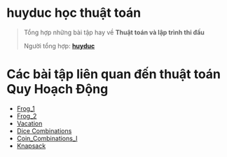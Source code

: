 # **huyduc học thuật toán**

> Tổng hợp những bài tập hay về **Thuật toán và lập trình thi đấu**
>
> Người tổng hợp: **[huyduc](https://www.facebook.com/huyduc137)**

# Các bài tập liên quan đến thuật toán Quy Hoạch Động

- [Frog_1](https://oj.vnoi.info/problem/atcoder_dp_a)
- [Frog_2](https://oj.vnoi.info/problem/atcoder_dp_b)
- [Vacation](https://oj.vnoi.info/problem/atcoder_dp_c)
- [Dice Combinations](https://www.cses.fi/problemset/task/1633)
- [Coin_Combinations_I](https://www.cses.fi/problemset/task/1635)
- [Knapsack](https://oj.vnoi.info/problem/atcoder_dp_d)